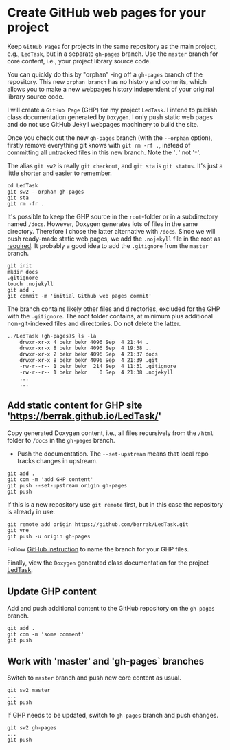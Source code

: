 # Create GitHub web pages for your project

Keep `GitHub Pages` for projects in the same repository as the main project, e.g., `LedTask`, but in a separate `gh-pages` branch. Use the `master` branch for core content, i.e., your project library source code.

You can quickly do this by "orphan" -ing off a `gh-pages` branch of the repository. This new `orphan branch` has no history and commits, which allows you to make a new webpages history independent of your original library source code. 

I will create a `GitHub Page` (GHP) for my project `LedTask`. I intend to publish class documentation generated by `Doxygen`. I only push static web pages and do not use GitHub Jekyll webpages machinery to build the site. 

Once you check out the new `gh-pages` branch (with the `--orphan` option), firstly remove everything git knows with `git rm -rf .`, instead of committing all untracked files in this new branch. Note the '`.`' not '`*`'.

The alias `git sw2` is really `git checkout`, and `git sta` is `git status`. It's just a little shorter and easier to remember.
```
cd LedTask
git sw2 --orphan gh-pages        
git sta
git rm -fr .
```

It's possible to keep the GHP source in the `root`-folder or in a subdirectory named `/docs`. However, Doxygen generates lots of files in the same directory. Therefore I chose the latter alternative with `/docs`. Since we will push ready-made static web pages, we add the `.nojekyll` file in the root as [required](https://docs.github.com/en/pages/getting-started-with-github-pages/about-github-pages#static-site-generators). It probably a good idea to add the `.gitignore` from the `master` branch.

```
git init
mkdir docs
.gitignore
touch .nojekyll
git add .
git commit -m 'initial Github web pages commit'
```

The branch contains likely other files and directories, excluded for the GHP with the `.gitignore`. The root folder contains, at minimum plus additional non-git-indexed files and directories. Do **not** delete the latter.

```
../LedTask (gh-pages)$ ls -la
    drwxr-xr-x 4 bekr bekr 4096 Sep  4 21:44 .
    drwxr-xr-x 8 bekr bekr 4096 Sep  4 19:38 ..
    drwxr-xr-x 2 bekr bekr 4096 Sep  4 21:37 docs
    drwxr-xr-x 8 bekr bekr 4096 Sep  4 21:39 .git
    -rw-r--r-- 1 bekr bekr  214 Sep  4 11:31 .gitignore
    -rw-r--r-- 1 bekr bekr    0 Sep  4 21:38 .nojekyll
    ...
    ...
```

## Add static content for GHP site 'https://berrak.github.io/LedTask/'

Copy generated Doxygen content, i.e., all files recursively from the `/html` folder to `/docs` in the `gh-pages` branch.

- Push the documentation. The `--set-upstream` means that local repo tracks changes in upstream.
```
git add .
git com -m 'add GHP content'
git push --set-upstream origin gh-pages
git push
```
If this is a new repository use `git remote` first, but in this case the repository is already in use.
```
git remote add origin https://github.com/berrak/LedTask.git
git vre
git push -u origin gh-pages
```

Follow [GitHub instruction](https://docs.github.com/en/pages/getting-started-with-github-pages/configuring-a-publishing-source-for-your-github-pages-site) to name the branch for your GHP files. 

Finally, view the `Doxygen` generated class documentation for the project [LedTask](https://berrak.github.io/LedTask/).

## Update GHP content

Add and push additional content to the GitHub repository on the `gh-pages` branch.

```
git add .
git com -m 'some comment'
git push
```

## Work with 'master' and 'gh-pages` branches

Switch to `master` branch and push new core content as usual.

```
git sw2 master
...
git push
```

If GHP needs to be updated, switch to `gh-pages` branch and push changes.

```
git sw2 gh-pages
...
git push
```
